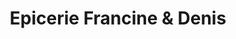 ---
title: "Epicerie Francine & Denis"
url: /la-peche/epicerie-francine-and-denis/
shop: supermarket
---